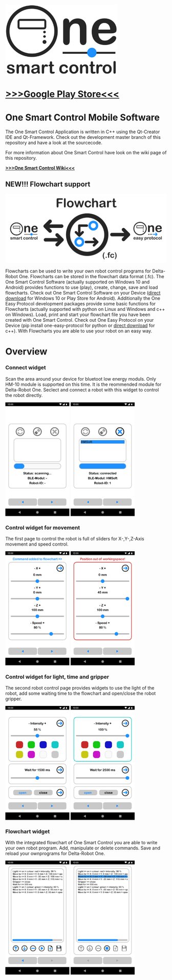 <Img src="https://github.com/deltarobotone/image_database/blob/master/logos/logos%20(8).PNG" width=350>

# [**>>>Google Play Store<<<**](https://play.google.com/store/apps/details?id=one.smart.control.mobile&gl=DE)
# One Smart Control Mobile Software  

The One Smart Control Application is written in C++ using the Qt-Creator IDE and Qt-Framework. Check out the development master branch of this repository and have a look at the sourcecode.

For more information about One Smart Control have look on the wiki page of this repository.

[**>>>One Smart Control Wiki<<<**](https://github.com/deltarobotone/one_smart_control_mobile/wiki)

## NEW!!! Flowchart support

[<img src="https://github.com/deltarobotone/image_database/blob/master/logos/logos%20(15).PNG" width="550">](https://raw.githubusercontent.com/deltarobotone/image_database/master/logos/logos%20(15).PNG)

Flowcharts can be used to write your own robot control programs for Delta-Robot One. Flowcharts can be stored in the flowchart data format (.fc). The One Smart Control Software (actually supported on Windows 10 and Android) provides functions to use (play), create, change, save and load flowcharts. Check out One Smart Control Software on your Device ([direct download](https://github.com/deltarobotone/one_smart_control_desktop) for Windows 10 or Play Store for Android). Additionally the One Easy Protocol development packages provide some basic functions for Flowcharts (actually supported with python on Linux and Windows and c++ on Windows). Load, print and start your flowchart file you have been created with One Smart Control. Check out One Easy Protocol on your Device (pip install one-easy-protocol for python or [direct download](https://github.com/deltarobotone/one_easy_protocol) for c++). With Flowcharts you are able to use your robot on an easy way.

# Overview

### Connect widget

Scan the area around your device for bluetoot low energy moduls. Only HM-10 module is supported on this time. It is the reommended module for Delta-Robot One. Seclect and connect a robot with this widget to control the robot directly.

[<img src="https://github.com/deltarobotone/image_database/blob/master/smart_control_mobile_screenshots/smart_control_mobile_screenshots%20(4).png" width="200">](https://raw.githubusercontent.com/deltarobotone/image_database/master/smart_control_mobile_screenshots/smart_control_mobile_screenshots%20(4).png)
[<img src="https://github.com/deltarobotone/image_database/blob/master/smart_control_mobile_screenshots/smart_control_mobile_screenshots%20(8).png" width="200">](https://raw.githubusercontent.com/deltarobotone/image_database/master/smart_control_mobile_screenshots/smart_control_mobile_screenshots%20(8).png)

### Control widget for movement

The first page to control the robot is full of sliders for X-,Y-,Z-Axis movement and speed control.

[<img src="https://github.com/deltarobotone/image_database/blob/master/smart_control_mobile_screenshots/smart_control_mobile_screenshots%20(10).png" width="200">](https://raw.githubusercontent.com/deltarobotone/image_database/master/smart_control_mobile_screenshots/smart_control_mobile_screenshots%20(10).png)
[<img src="https://github.com/deltarobotone/image_database/blob/master/smart_control_mobile_screenshots/smart_control_mobile_screenshots%20(11).png" width="200">](https://raw.githubusercontent.com/deltarobotone/image_database/master/smart_control_mobile_screenshots/smart_control_mobile_screenshots%20(11).png)

### Control widget for light, time and gripper

The second robot control page provides widgets to use the light of the robot, add some waiting time to the flowchart and open/close the robot gripper.

[<img src="https://github.com/deltarobotone/image_database/blob/master/smart_control_mobile_screenshots/smart_control_mobile_screenshots%20(12).png" width="200">](https://raw.githubusercontent.com/deltarobotone/image_database/master/smart_control_mobile_screenshots/smart_control_mobile_screenshots%20(12).png)
[<img src="https://github.com/deltarobotone/image_database/blob/master/smart_control_mobile_screenshots/smart_control_mobile_screenshots%20(13).png" width="200">](https://raw.githubusercontent.com/deltarobotone/image_database/master/smart_control_mobile_screenshots/smart_control_mobile_screenshots%20(13).png)

### Flowchart widget

With the integrated flowchart of One Smart Control you are able to write your own robot program. Add, manipulate or delete commands. Save and reload your ownprograms for Delta-Robot One.

[<img src="https://github.com/deltarobotone/image_database/blob/master/smart_control_mobile_screenshots/smart_control_mobile_screenshots%20(16).png" width="200">](https://raw.githubusercontent.com/deltarobotone/image_database/master/smart_control_mobile_screenshots/smart_control_mobile_screenshots%20(16).png)
[<img src="https://github.com/deltarobotone/image_database/blob/master/smart_control_mobile_screenshots/smart_control_mobile_screenshots%20(17).png" width="200">](https://raw.githubusercontent.com/deltarobotone/image_database/master/smart_control_mobile_screenshots/smart_control_mobile_screenshots%20(17).png)
